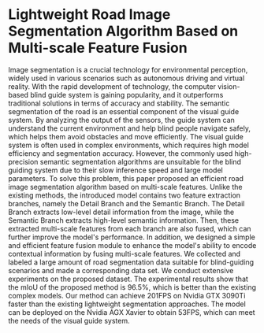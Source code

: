 # Lightweight Road Image Segmentation Algorithm Based on Multi-scale Feature Fusion

Image segmentation is a crucial technology for environmental perception, widely used in various scenarios such as autonomous driving and virtual reality. With the rapid development of technology, the computer vision-based blind guide system is gaining popularity, and it outperforms traditional solutions in terms of accuracy and stability. The semantic segmentation of the road is an essential component of the visual guide system. By analyzing the output of the sensors, the guide system can understand the current environment and help blind people navigate safely, which helps them avoid obstacles and move efficiently. The visual guide system is often used in complex environments, which requires high model efficiency and segmentation accuracy. However, the commonly used high-precision semantic segmentation algorithms are unsuitable for the blind guiding system due to their slow inference speed and large model parameters. To solve this problem, this paper proposed an efficient road image segmentation algorithm based on multi-scale features. Unlike the existing methods, the introduced model contains two feature extraction branches, namely the Detail Branch and the Semantic Branch. The Detail Branch extracts low-level detail information from the image, while the Semantic Branch extracts high-level semantic information. Then, these extracted multi-scale features from each branch are also fused, which can further improve the model's performance. In addition, we designed a simple and efficient feature fusion module to enhance the model's ability to encode contextual information by fusing multi-scale features. We collected and labeled a large amount of road segmentation data suitable for blind-guiding scenarios and made a corresponding data set. We conduct extensive experiments on the proposed dataset. The experimental results show that the mIoU of the proposed method is 96.5%, which is better than the existing complex models. Our method can achieve 201FPS on Nvidia GTX 3090Ti faster than the existing lightweight segmentation approaches. The model can be deployed on the Nvidia AGX Xavier to obtain 53FPS, which can meet the needs of the visual guide system.
